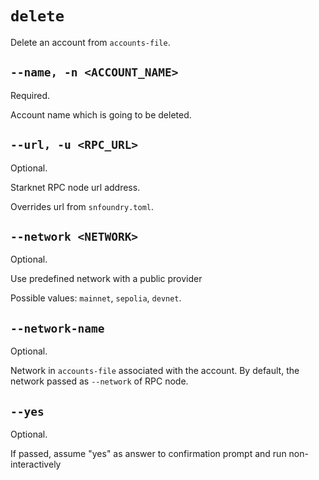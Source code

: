 # `delete`
Delete an account from `accounts-file`.

## `--name, -n <ACCOUNT_NAME>`
Required.

Account name which is going to be deleted.

## `--url, -u <RPC_URL>`
Optional.

Starknet RPC node url address.

Overrides url from `snfoundry.toml`.

## `--network <NETWORK>`
Optional.

Use predefined network with a public provider

Possible values: `mainnet`, `sepolia`, `devnet`.

## `--network-name`
Optional.

Network in `accounts-file` associated with the account. By default, the network passed as `--network` of RPC node.

## `--yes`
Optional.

If passed, assume "yes" as answer to confirmation prompt and run non-interactively
